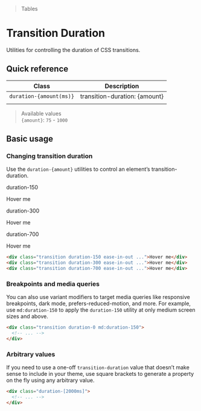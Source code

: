 > Tables

# Transition Duration
Utilities for controlling the duration of CSS transitions.

## Quick reference

| Class                   | Description                   |
| ----------------------- | ----------------------------- |
| `duration-{amount(ms)}` | transition-duration: {amount} |
|                         |                               |

> Available values <br />
> `{amount}`: `75` - `1000`<br />

## Basic usage
### Changing transition duration
Use the `duration-{amount}` utilities to control an element’s transition-duration.

<container>
 <div class="flex flex-col sm:flex-row gap-8 sm:gap-0 justify-around text-white text-sm font-bold leading-6">
  <div class="flex flex-col items-center shrink-0">
    <p class="font-medium text-sm text-slate-500 font-mono text-center mb-16 dark:text-slate-400">duration-150</p>
    <div class="ex-box bg-indigo-500 text-white hover:scale-125 ease-in-out duration-150">Hover me</div>
  </div>
  <div class="flex flex-col items-center shrink-0">
    <p class="font-medium text-sm text-slate-500 font-mono text-center mb-16 dark:text-slate-400">duration-300</p>
    <div class="ex-box bg-blue-500 text-white hover:scale-125 ease-in-out duration-300">Hover me</div>
  </div>
  <div class="flex flex-col items-center shrink-0">
    <p class="font-medium text-sm text-slate-500 font-mono text-center mb-16 dark:text-slate-400">duration-700</p>
    <div class="ex-box bg-cyan-500 text-white hover:scale-125 ease-in-out duration-700">Hover me</div>
  </div>
 </div>
</container>

```html
<div class="transition duration-150 ease-in-out ...">Hover me</div>
<div class="transition duration-300 ease-in-out ...">Hover me</div>
<div class="transition duration-700 ease-in-out ...">Hover me</div>
```

### Breakpoints and media queries
You can also use variant modifiers to target media queries like responsive breakpoints, dark mode, prefers-reduced-motion, and more. For example, use `md:duration-150` to apply the `duration-150` utility at only medium screen sizes and above.

```html
<div class="transition duration-0 md:duration-150">
  <!-- ... -->
</div>
```

### Arbitrary values
If you need to use a one-off `transition-duration` value that doesn’t make sense to include in your theme, use square brackets to generate a property on the fly using any arbitrary value.

```html
<div class="duration-[2000ms]">
  <!-- ... -->
</div>
```
